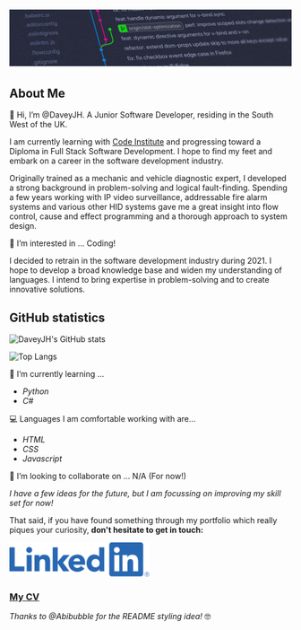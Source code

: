 # ![A forked workflow](./banner.jpg)

## About Me

👋 Hi, I’m @DaveyJH. A Junior Software Developer, residing in the South West of
the UK.

I am currently learning with [Code Institute](https://www.codeinstitute.net) and
progressing toward a Diploma in Full Stack Software Development. I hope to find
my feet and embark on a career in the software development industry.

Originally trained as a mechanic and vehicle diagnostic expert, I developed a
strong background in problem-solving and logical fault-finding. Spending a few
years working with IP video surveillance, addressable fire alarm systems and
various other HID systems gave me a great insight into flow control, cause and
effect programming and a thorough approach to system design.

👀 I’m interested in ... Coding!

I decided to retrain in the software development industry during 2021. I hope to
develop a broad knowledge base and widen my understanding of languages. I intend
to bring expertise in problem-solving and to create innovative solutions.

## GitHub statistics

![DaveyJH's GitHub stats](https://github-readme-stats.vercel.app/api?username=DaveyJH&show_icons=true&theme=radical)

![Top Langs](https://github-readme-stats.vercel.app/api/top-langs/?username=DaveyJH&layout=compact&theme=radical)


🌱 I’m currently learning ...

- *Python*
- *C#*

:computer: Languages I am comfortable working with are...
  
- *HTML*
- *CSS*
- *Javascript*

💞️ I’m looking to collaborate on ... N/A (For now!)

*I have a few ideas for the future, but I am focussing on improving my skill set
for now!*

That said, if you have found something through my portfolio which really piques
your curiosity, **don't hesitate to get in touch:**

[<img src="./linked-in.png" width="250">](https://www.linkedin.com/in/davejhorrocks/)

### [My CV](./cv.pdf)

*Thanks to @Abibubble for the README styling idea!* :nerd_face:
